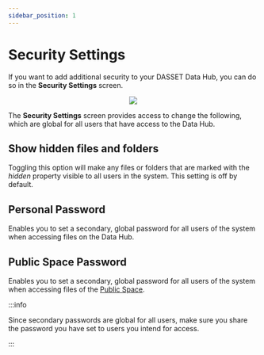 ```yaml
---
sidebar_position: 1
---
```


# Security Settings
If you want to add additional security to your DASSET Data Hub, you can do so in the **Security Settings** screen.

<p align="center">
<img src={require("./settings-security-settings.png").default} style={{transform:'scale(1.0)'}} />
</p>

The **Security Settings** screen provides access to change the following, which are global for all users that have access to the Data Hub.

## Show hidden files and folders
Toggling this option will make any files or folders that are marked with the *hidden* property visible to all users in the system.  This setting is off by default.

## Personal Password
Enables you to set a secondary, global password for all users of the system when accessing files on the Data Hub.

## Public Space Password
Enables you to set a secondary, global password for all users of the system when accessing files of the [Public Space](../../concepts/spaces.md).

:::info

Since secondary passwords are global for all users, make sure you share the password you have set to users you intend for access.

:::
